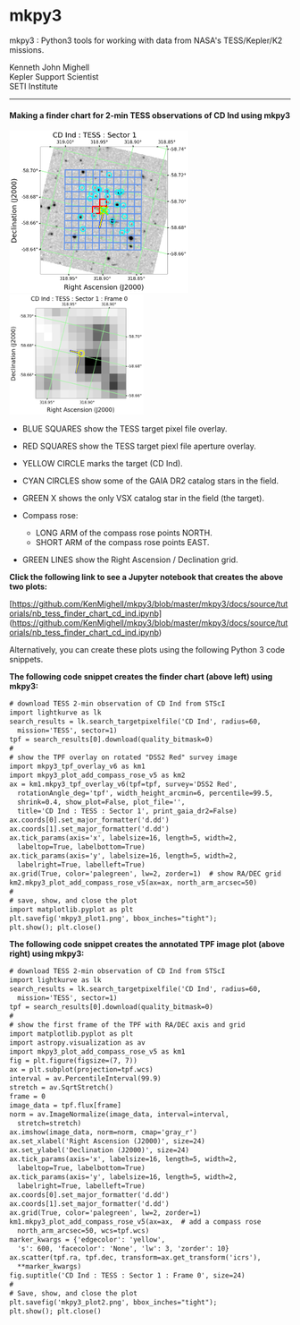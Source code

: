 # mkpy3
mkpy3 : Python3 tools for working with data from NASA's TESS/Kepler/K2 missions.

Kenneth John Mighell  
Kepler Support Scientist   
SETI Institute

---

#### Making a finder chart for 2-min TESS observations of CD Ind using mkpy3

<p float="left">
  <img src="mkpy3_plot_figa.png" width="320" />
  <img src="mkpy3_plot_figb.png" width="240" /> 
</p>


* BLUE SQUARES show the TESS target pixel file overlay.
* RED SQUARES show the TESS target piexl file aperture overlay.

* YELLOW CIRCLE marks the target (CD Ind).

* CYAN CIRCLES show some of the GAIA DR2 catalog stars in the field.
* GREEN X shows the only VSX catalog star in the field (the target).

* Compass rose:
    * LONG ARM of the compass rose points NORTH.
    * SHORT ARM of the compass rose points EAST.
  
* GREEN LINES show the Right Ascension / Declination grid.

**Click the following link to see a Jupyter notebook that creates the above two plots:**

[https://github.com/KenMighell/mkpy3/blob/master/mkpy3/docs/source/tutorials/nb_tess_finder_chart_cd_ind.ipynb]
(https://github.com/KenMighell/mkpy3/blob/master/mkpy3/docs/source/tutorials/nb_tess_finder_chart_cd_ind.ipynb)

Alternatively, you can create these plots using the following Python 3 code snippets.

**The following code snippet creates the finder chart (above left) using mkpy3:**

```
# download TESS 2-min observation of CD Ind from STScI
import lightkurve as lk
search_results = lk.search_targetpixelfile('CD Ind', radius=60, 
  mission='TESS', sector=1)    
tpf = search_results[0].download(quality_bitmask=0)
#
# show the TPF overlay on rotated "DSS2 Red" survey image
import mkpy3_tpf_overlay_v6 as km1
import mkpy3_plot_add_compass_rose_v5 as km2
ax = km1.mkpy3_tpf_overlay_v6(tpf=tpf, survey='DSS2 Red', 
  rotationAngle_deg='tpf', width_height_arcmin=6, percentile=99.5,
  shrink=0.4, show_plot=False, plot_file='',
  title='CD Ind : TESS : Sector 1', print_gaia_dr2=False)
ax.coords[0].set_major_formatter('d.dd')
ax.coords[1].set_major_formatter('d.dd')
ax.tick_params(axis='x', labelsize=16, length=5, width=2,
  labeltop=True, labelbottom=True)
ax.tick_params(axis='y', labelsize=16, length=5, width=2,
  labelright=True, labelleft=True)
ax.grid(True, color='palegreen', lw=2, zorder=1)  # show RA/DEC grid
km2.mkpy3_plot_add_compass_rose_v5(ax=ax, north_arm_arcsec=50)
#
# save, show, and close the plot
import matplotlib.pyplot as plt
plt.savefig('mkpy3_plot1.png', bbox_inches="tight");
plt.show(); plt.close()
```

**The following code snippet creates the annotated TPF image plot (above right) using mkpy3:**

```
# download TESS 2-min observation of CD Ind from STScI
import lightkurve as lk
search_results = lk.search_targetpixelfile('CD Ind', radius=60,  
  mission='TESS', sector=1)    
tpf = search_results[0].download(quality_bitmask=0)
#
# show the first frame of the TPF with RA/DEC axis and grid
import matplotlib.pyplot as plt
import astropy.visualization as av
import mkpy3_plot_add_compass_rose_v5 as km1
fig = plt.figure(figsize=(7, 7))
ax = plt.subplot(projection=tpf.wcs)
interval = av.PercentileInterval(99.9)
stretch = av.SqrtStretch()
frame = 0
image_data = tpf.flux[frame]
norm = av.ImageNormalize(image_data, interval=interval,  
  stretch=stretch)
ax.imshow(image_data, norm=norm, cmap='gray_r')
ax.set_xlabel('Right Ascension (J2000)', size=24)
ax.set_ylabel('Declination (J2000)', size=24)
ax.tick_params(axis='x', labelsize=16, length=5, width=2,
  labeltop=True, labelbottom=True)
ax.tick_params(axis='y', labelsize=16, length=5, width=2,
  labelright=True, labelleft=True)
ax.coords[0].set_major_formatter('d.dd')
ax.coords[1].set_major_formatter('d.dd')
ax.grid(True, color='palegreen', lw=2, zorder=1)
km1.mkpy3_plot_add_compass_rose_v5(ax=ax,  # add a compass rose
  north_arm_arcsec=50, wcs=tpf.wcs)
marker_kwargs = {'edgecolor': 'yellow',  
  's': 600, 'facecolor': 'None', 'lw': 3, 'zorder': 10}
ax.scatter(tpf.ra, tpf.dec, transform=ax.get_transform('icrs'),  
  **marker_kwargs)
fig.suptitle('CD Ind : TESS : Sector 1 : Frame 0', size=24)
#
# Save, show, and close the plot
plt.savefig('mkpy3_plot2.png', bbox_inches="tight");  
plt.show(); plt.close()
```

[//]: # (EOF)